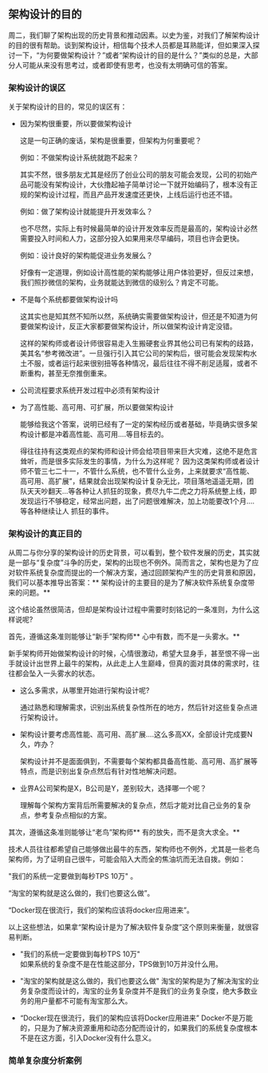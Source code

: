 ## 架构设计的目的 ##

周二，我们聊了架构出现的历史背景和推动因素。以史为鉴，对我们了解架构设计的目的很有帮助。谈到架构设计，相信每个技术人员都是耳熟能详，但如果深入探讨一下，“为何要做架构设计？”或者“架构设计的目的是什么？”类似的总是，大部分人可能从来没有思考过，或者即使有思考，也没有太明确可信的答案。

### 架构设计的误区 ###

关于架构设计的目的，常见的误区有：

- 因为架构很重要，所以要做架构设计

	这是一句正确的废话，架构是很重要，但架构为何重要呢？
	
	例如：不做架构设计系统就跑不起来？	
	
	其实不然，很多朋友尤其是经历了创业公司的朋友可能会发现，公司的初始产品可能没有架构设计，大伙撸起袖子简单讨论一下就开始编码了，根本没有正规的架构设计过程，而且产品开发速度还更快，上线后运行也还不错。
	
	例如：做了架构设计就能提升开发效率么？
	
	也不尽然，实际上有时候最简单的设计开发效率反而是最高的，架构设计必然需要投入时间和人力，这部分投入如果用来尽早编码，项目也许会更快。
	
	例如：设计良好的架构能促进业务发展么？
	
	好像有一定道理，例如设计高性能的架构能够让用户体验更好，但反过来想，我们照抄微信的架构，业务就能达到微信的级别么？肯定不可能。
	
- 不是每个系统都要做架构设计吗

	这其实也是知其然不知所以然，系统确实需要做架构设计，但还是不知道为何要做架构设计，反正大家都要做架构设计，所以做架构设计肯定没错。
	
	这样的架构师或者设计师很容易走入生搬硬套业界其他公司已有架构的歧路，美其名“参考微改进”。一旦强行引入其它公司的架构后，很可能会发现架构水土不服，或者运行起来很别扭等各种情况，最后往往不得不削足适履，或者不断重构，甚至无奈推倒重来。
	
- 公司流程要求系统开发过程中必须有架构设计 

- 为了高性能、高可用、可扩展，所以要做架构设计

	能够给我这个答案，说明已经有了一定的架构经历或者基础，毕竟确实很多架构设计都是冲着高性能、高可用....等目标去的。
	
	得往往持有这类观点的架构师和设计师会给项目带来巨大灾难，这绝不是危言耸听，而是很多实际发生的事情，为什么为这样呢？ 因为这类架构师或者设计师不管三七二十一，不管什么系统，也不管什么业务，上来就要求“高性能、高可用、高扩展”，结果就会出现架构设计复杂无比，项目落地遥遥无期，团队天天吵翻天...等各种让人抓狂的现象，费尽九牛二虎之力将系统整上线，即发现运行不够稳定，经常出问题，出了问题很难解决，加上功能要改1个月....等各种继续让人	抓狂的事件。
	

### 架构设计的真正目的

从周二与你分享的架构设计的历史背景，可以看到，整个软件发展的历史，其实就是一部与“复杂度”斗争的历史，架构的出现也不例外。简而言之，架构也是为了应对软件系统复杂度而提出的一个解决方案，通过回顾架构产生的历史背景和原因，我们可以基本推导出答案：** 架构设计的主要目的是为了解决软件系统复杂度带来的问题。**

这个结论虽然很简洁，但却是架构设计过程中需要时刻铭记的一条准则，为什么这样说呢?

首先，遵循这条准则能够让“新手”架构师** 心中有数，而不是一头雾水。** 

新手架构师开始做架构设计的时候，心情很激动，希望大显身手，甚至恨不得一出手就设计出世界上最牛的架构，从此走上人生巅峰，但真的面对具体的需求时，往往都会坠入一头雾水的状态。

- 这么多需求，从哪里开始进行架构设计呢?
	
	通过熟悉和理解需求，识别出系统复杂性所在的地方，然后针对这些复杂点进行架构设计。
	
- 架构设计要考虑高性能、高可用、高扩展....这么多高XX，全部设计完成要N久，咋办？

	架构设计并不是面面俱到，不需要每个架构都具备高性能、高可用、高扩展等特点，而是识别出复杂点然后有针对性地解决问题。
	
- 业界A公司架构是X，B公司是Y，差别较大，选择哪一个呢？

	理解每个架构方案背后所需要解决的复杂点，然后才能对比自己业务的复杂点，参考复杂点相似的方案。
	
其次，遵循这条准则能够让“老鸟”架构师** 有的放失，而不是贪大求全。**

技术人员往往都希望自己能够做出最牛的东西，架构师也不例外，尤其是一些老鸟架构师，为了证明自己很牛，可能会陷入大而全的焦油坑而无法自拨。例如：

"我们的系统一定要做到每秒TPS 10万"	。

“淘宝的架构就是这么做的，我们也要这么做”。

“Docker现在很流行，我们的架构应该将docker应用进来”。

以上这些想法，如果拿“架构设计是为了解决软件复杂度”这个原则来衡量，就很容易判断。


-  "我们的系统一定要做到每秒TPS 10万"	
	如果系统的复杂度不是在性能这部分，TPS做到10万并没什么用。
	
- "淘宝的架构就是这么做的，我们也要这么做"
	淘宝的架构是为了解决淘宝的业务复杂度而设计的，淘宝的业务复杂度并不是我们的业务复杂度，绝大多数业务的用户量都不可能有淘宝那么大。
	
- “Docker现在很流行，我们的架构应该将Docker应用进来”
	Docker不是万能的，只是为了解决资源重用和动态分配而设计的，如果我们的系统复杂度根本不是在这方面，引入Docker没有什么意义。
	

### 简单复杂度分析案例
		
	
	
	